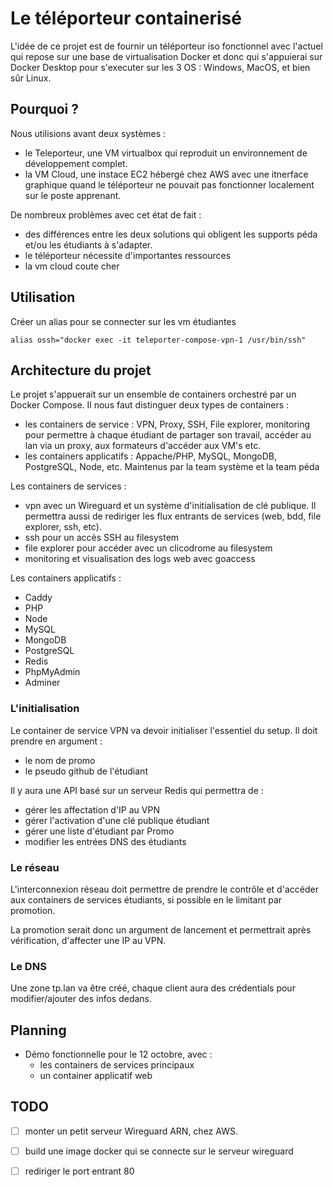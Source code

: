 # Le téléporteur containerisé

L'idée de ce projet est de fournir un téléporteur iso fonctionnel avec l'actuel qui repose sur une base de virtualisation Docker et donc qui s'appuierai sur Docker Desktop pour s'executer sur les 3 OS : Windows, MacOS, et bien sûr Linux.

## Pourquoi ?

Nous utilisions avant deux systèmes :
- le Teleporteur, une VM virtualbox qui reproduit un environnement de développement complet.
- la VM Cloud, une instace EC2 hébergé chez AWS avec une itnerface graphique quand le téléporteur ne pouvait pas fonctionner localement sur le poste apprenant.

De nombreux problèmes avec cet état de fait :
- des différences entre les deux solutions qui obligent les supports péda et/ou les étudiants à s'adapter.
- le téléporteur nécessite d'importantes ressources
- la vm cloud coute cher


## Utilisation

Créer un alias pour se connecter sur les vm étudiantes

```
alias ossh="docker exec -it teleporter-compose-vpn-1 /usr/bin/ssh"
```


## Architecture du projet

Le projet s'appuerait sur un ensemble de containers orchestré par un Docker Compose. Il nous faut distinguer deux types de containers :

- les containers de service : VPN, Proxy, SSH, File explorer, monitoring pour permettre à chaque étudiant de partager son travail, accéder au lan via un proxy, aux formateurs d'accéder aux VM's etc.
- les containers applicatifs : Appache/PHP, MySQL, MongoDB, PostgreSQL, Node, etc. Maintenus par la team système et la team péda

Les containers de services :

- vpn avec un Wireguard et un système d'initialisation de clé publique. Il permettra aussi de rediriger les flux entrants de services (web, bdd, file explorer, ssh, etc).
- ssh pour un accès SSH au filesystem
- file explorer pour accéder avec un clicodrome au filesystem
- monitoring et visualisation des logs web avec goaccess

Les containers applicatifs :

- Caddy
- PHP
- Node
- MySQL
- MongoDB
- PostgreSQL
- Redis
- PhpMyAdmin
- Adminer

### L'initialisation

Le container de service VPN va devoir initialiser l'essentiel du setup. Il doit prendre en argument :

- le nom de promo
- le pseudo github de l'étudiant

Il y aura une API basé sur un serveur Redis qui permettra de :
- gérer les affectation d'IP au VPN
- gérer l'activation d'une clé publique étudiant
- gérer une liste d'étudiant par Promo
- modifier les entrées DNS des étudiants

### Le réseau

L'interconnexion réseau doit permettre de prendre le contrôle et d'accéder aux containers de services étudiants, si possible en le limitant par promotion.

La promotion serait donc un argument de lancement et permettrait après vérification, d'affecter une IP au VPN.

### Le DNS

Une zone tp.lan va être créé, chaque client aura des crédentials pour modifier/ajouter des infos dedans.

## Planning

- Démo fonctionnelle pour le 12 octobre, avec :
   * les containers de services principaux
   * un container applicatif web

## TODO

- [ ] monter un petit serveur Wireguard ARN, chez AWS.
- [ ] build une image docker qui se connecte sur le serveur wireguard
- [ ] rediriger le port entrant 80


